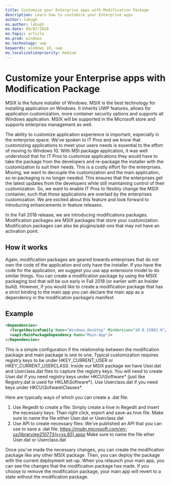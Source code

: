 ```yaml
---
title: Customize your Enterprise apps with Modification Package 
description: Learn how to customize your Enterprise apps
author: lahugh
ms.author: lahugh
ms.date: 09/07/2018
ms.topic: article
ms.prod: windows
ms.technology: uwp
keywords: windows 10, uwp
ms.localizationpriority: medium
---
```


# Customize your Enterprise apps with Modification Package 

MSIX is the future installer of Windows. MSIX is the best technology for installing application on Windows. It inherits UWP features, allows for application customization, more container security options and supports all Windows application. MSIX will be supported in the Microsoft store and supports enterprise management as well. 

The ability to customize application experience is important, especially in the enterprise space. We’ve spoken to IT Pros and we know that customizing applications to meet your users needs is essential to the effort of moving to Windows 10. With MSI package application, it was well understood that for IT Pros to customize applications they would have to take the package from the developers and re-package the installer with the customization to suit their needs. This is a costly effort for the enterprises. Moving, we want to decouple the customization and the main application, so re-packaging is no longer needed. This ensures that the enterprises get the latest updates from the developers while still maintaining control of their customization. So, we want to enable IT Pros to flexibly change the MSIX container, such that these applications are overlaid by the enterprises customization.  We are excited about this feature and look forward to introducing enhancements in feature releases. 

In the Fall 2018 release, we are introducing modifications packages. Modification packages are MSIX packages that store your customization. Modification packages can also be plugins/add-ons that may not have an activation point. 

## How it works
Again, modification packages are geared towards enterprises that do not own the code of the application and only have the installer. If you have the code for the application, we suggest you use app extensions model to do similar things. You can create a modification package by using the MSIX packaging tool that will be out early in Fall 2018 (or earlier with an Insider build). However, if you would like to create a modification package that has a strict binding to the main app you can declare the main app as a dependency in the modification package’s manifest. 

## Example 
``` xml
<Dependencies>
  <TargetDeviceFamily Name="Windows.Desktop" MinVersion="10.0.15063.0"/>
  <uap3:MainPackageDependency Name="Main.App"/>
</Dependencies>
```
This is a simple configuration if the relationship between the modification package and main package is one to one. Typical customization requires registry keys to be under HKEY_CURRENT_USER or HKEY_CURRENT_USERCLASS. Inside our MSIX package we have User.dat and Userclass.dat files to capture the registry keys. You will need to create User.dat if you need registry keys under HKCU\Software\* (just like Registry.dat is used for HKLM\Software\*). Use Userclass.dat if you need keys under HKCU\Sofware\Classes\*. 

Here are typically ways of which you can create a .dat file: 
1.	Use Regedit to create a file: Simply create a hive in Regedit and insert the necessary keys. Than right click, export and save-as hive file. Make sure to name the file either User.dat or Userclass.dat
2.	Use API to create necessary files: We’ve published an API that you can use to save a .dat file. https://msdn.microsoft.com/en-us/library/ee210773(v=vs.85).aspx Make sure to name the file ether User.dat or Userclass.dat

Once you’ve made the necessary changes, you can create the modification package like any other MSIX package. Then, you can deploy the package with the current deployment set-up. When you relaunch your main app, you can see the changes that the modification package has made. If you choose to remove the modification package, your main app will revert to a state without the modification package. 


